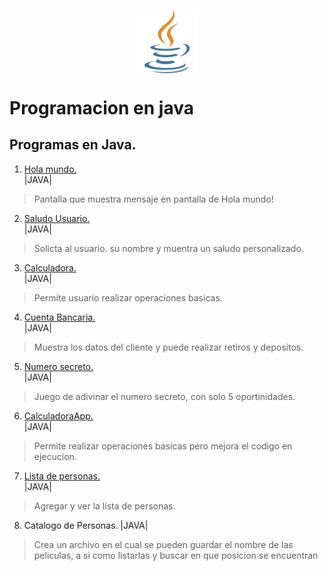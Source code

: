 <img 
    style="display: block; 
           margin-left: auto;
           margin-right: auto;
           width: 20%;"
    src="Imagenes/java.png" 
    alt="Our logo">
</img>

# Programacion en java

## Programas en Java.

1. [ Hola mundo.](HolaMundo)   
|JAVA|
    
> Pantalla que muestra mensaje en pantalla de Hola mundo!

2. [Saludo Usuario.](SaludoUsuario)  
|JAVA|

> Solicta al usuario. su nombre y muentra un saludo personalizado.

3. [Calculadora.](Calculadora)  
|JAVA|

> Permite usuario realizar operaciones basicas. 

4. [Cuenta Bancaria.](CuentaBancaria)  
|JAVA| 

> Muestra los datos del cliente y puede realizar retiros y depositos.

5. [Numero secreto.](NumeroSecreto)  
|JAVA|

> Juego de adivinar el numero secreto, con solo 5 oportinidades.

6. [CalculadoraApp. ](CalculadoraApp)  
|JAVA|

> Permite realizar operaciones basicas pero mejora el codigo en ejecucion.

7. [Lista de personas. ](ListaPersonas)  
|JAVA|

> Agregar y ver la lista de personas.

8. Catalogo de Personas.
|JAVA|
> Crea un archivo en el cual se pueden guardar el nombre de las peliculas, a si como listarlas  y buscar en que posicion se encuentran
